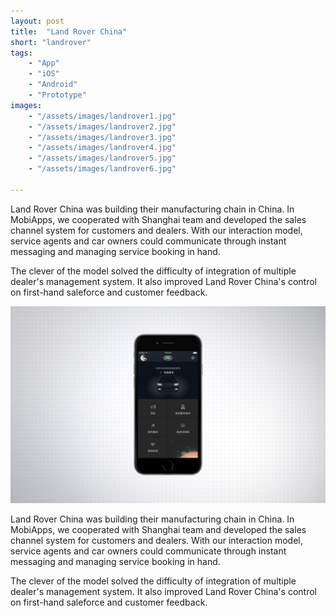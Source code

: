 ```yaml
---
layout: post
title:  "Land Rover China"
short: "landrover"
tags:
    - "App"
    - "iOS"
    - "Android"
    - "Prototype"
images: 
    - "/assets/images/landrover1.jpg"
    - "/assets/images/landrover2.jpg"
    - "/assets/images/landrover3.jpg"
    - "/assets/images/landrover4.jpg"
    - "/assets/images/landrover5.jpg"
    - "/assets/images/landrover6.jpg"

---
```

Land Rover China was building their manufacturing chain in China. In MobiApps, we cooperated with Shanghai team and developed the sales channel system for customers and dealers. With our interaction model, service agents and car owners could communicate through instant messaging and managing service booking in hand.

The clever of the model solved the difficulty of integration of multiple dealer's management system. It also improved Land Rover China's control on first-hand saleforce and customer feedback.

<!--more-->
![Land Rover China](/assets/images/landrover1.jpg)

Land Rover China was building their manufacturing chain in China. In MobiApps, we cooperated with Shanghai team and developed the sales channel system for customers and dealers. With our interaction model, service agents and car owners could communicate through instant messaging and managing service booking in hand.

The clever of the model solved the difficulty of integration of multiple dealer's management system. It also improved Land Rover China's control on first-hand saleforce and customer feedback.
